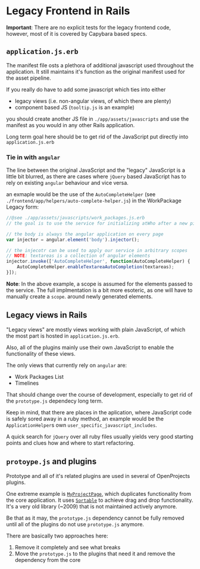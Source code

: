 Legacy Frontend in Rails
========================

__Important__: There are no explicit tests for the legacy frontend code, however, most of it is covered by Capybara based specs.

## `application.js.erb`

The manifest file osts a plethora of additional javascript used throughout the application. It still maintains it's function as the original manifest used for the asset pipeline. 

If you really do have to add some javascript which ties into either 

- legacy views (i.e. non-angular views, of which there are plenty)
- component based JS (`tooltip.js` is an example)

you should create another JS file in `./app/assets/javascripts` and use the manifest as you would in any other Rails application.

Long term goal here should be to get rid of the JavaScript put directly into `application.js.erb`

### Tie in with `angular`

The line between the original JavaScript and the "legacy" JavaScript is a little bit blurred, as there are cases where `jQuery` based JavaScript has to rely on existing `angular` behaviour and vice versa.

an exmaple would be the use of the `AutoCompleteHelper` (see `./frontend/app/helpers/auto-complete-helper.js`) in the WorkPackage Legacy form:

```javascript
//@see ./app/assets/javascripts/work_packages.js.erb
// the goal is to use the service for initializing atWho after a new piece of HTML has been inserted into the document

// the body is always the angular application on every page
var injector = angular.element('body').injector();

// the injecotr can be used to apply our service in arbitrary scopes
// NOTE: textareas is a collection of angular elements
injector.invoke(['AutoCompleteHelper', function(AutoCompleteHelper) {
    AutoCompleteHelper.enableTextareaAutoCompletion(textareas);
}]);
```

__Note__: In the above example, a scope is assumed for the elements passed to the service. The full implmentation is a bit more esoteric, as one will have to manually create a `scope`. around newly generated elements.

## Legacy views in Rails 

"Legacy views" are mostly views working with plain JavaScript, of which the most part is hosted in `application.js.erb`.

Also, all of the plugins mainly use their own JavaScript to enable the functionality of these views.

The only views that currently rely on `angular` are:

- Work Packages List
- Timelines

That should change over the course of development, especially to get rid of the `prototype.js` dependecy long term.

Keep in mind, that there are places in the aplication, where JavaScript code is safely sored away in a ruby method, an example would be the `ApplicationHelper`s own `user_specific_javascript_includes`.

A quick search for `jQuery` over all ruby files usually yields very good starting points and clues how and where to start refactoring.

## `protoype.js` and plugins

Prototype and all of it's related plugins are used in several of OpenProjects plugins. 

One extreme example is [`MyProjectPage`](https://github.com/finnlabs/openproject-my_project_page), which duplicates functionality from the core application. It uses [`Sortable`](http://madrobby.github.io/scriptaculous/sortable/) to achieve drag and drop functionality. It's a very old library (~2009) that is not maintained actively anymore.

Be that as it may, the `prototype.js` dependency cannot be fully removed until all of the plugins do not use `prototype.js` anymore.

There are basically two approaches here:

1. Remove it completely and see what breaks
2. Move the `prototype.js` to the plugins that need it and remove the dependency from the core
